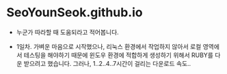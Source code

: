 # SeoYounSeok.github.io
- 누군가 따라할 때 도움되라고 적어봅니다.

- 1일차. 
  가벼운 마음으로 시작했으나, 리눅스 환경에서 작업하지 않아서 로컬 영역에서 테스팅을 해야하기 때문에 윈도우 환경에 적합하게 생성하기 위해서 RUBY를 다운 받으려고 했습니다. 그러나, 1..2..4..7시간이 걸리는 다운로드 속도..  

